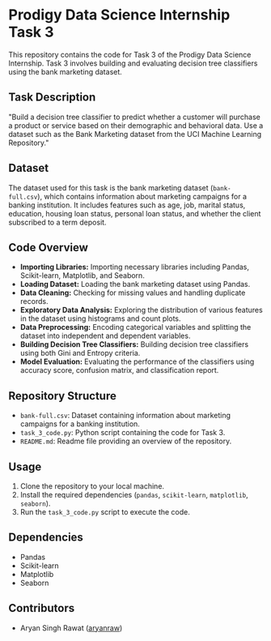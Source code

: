 # Prodigy Data Science Internship Task 3

This repository contains the code for Task 3 of the Prodigy Data Science Internship. Task 3 involves building and evaluating decision tree classifiers using the bank marketing dataset. 

## Task Description
"Build a decision tree classifier to predict whether a customer will purchase a product or service based on their demographic and behavioral data. Use a dataset such as the Bank Marketing dataset from the UCI Machine Learning Repository."

## Dataset
The dataset used for this task is the bank marketing dataset (`bank-full.csv`), which contains information about marketing campaigns for a banking institution. It includes features such as age, job, marital status, education, housing loan status, personal loan status, and whether the client subscribed to a term deposit.

## Code Overview
- **Importing Libraries:** Importing necessary libraries including Pandas, Scikit-learn, Matplotlib, and Seaborn.
- **Loading Dataset:** Loading the bank marketing dataset using Pandas.
- **Data Cleaning:** Checking for missing values and handling duplicate records.
- **Exploratory Data Analysis:** Exploring the distribution of various features in the dataset using histograms and count plots.
- **Data Preprocessing:** Encoding categorical variables and splitting the dataset into independent and dependent variables.
- **Building Decision Tree Classifiers:** Building decision tree classifiers using both Gini and Entropy criteria.
- **Model Evaluation:** Evaluating the performance of the classifiers using accuracy score, confusion matrix, and classification report.

## Repository Structure
- `bank-full.csv`: Dataset containing information about marketing campaigns for a banking institution.
- `task_3_code.py`: Python script containing the code for Task 3.
- `README.md`: Readme file providing an overview of the repository.

## Usage
1. Clone the repository to your local machine.
2. Install the required dependencies (`pandas`, `scikit-learn`, `matplotlib`, `seaborn`).
3. Run the `task_3_code.py` script to execute the code.

## Dependencies
- Pandas
- Scikit-learn
- Matplotlib
- Seaborn

## Contributors
- Aryan Singh Rawat ([aryanraw](https://github.com/aryanraw))
